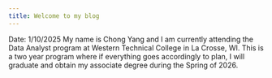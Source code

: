 ```yaml
---
title: Welcome to my blog
---
```

Date:  1/10/2025
My name is Chong Yang and I am currently attending the Data Analyst program at Western Technical College in La Crosse, WI.
This is a two year program where if everything goes accordingly to plan, I will graduate and obtain my associate degree during the Spring of 2026.
